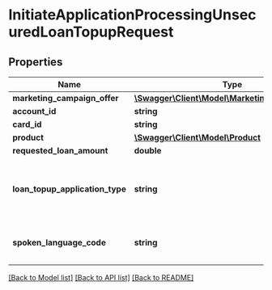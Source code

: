 # InitiateApplicationProcessingUnsecuredLoanTopupRequest

## Properties
Name | Type | Description | Notes
------------ | ------------- | ------------- | -------------
**marketing_campaign_offer** | [**\Swagger\Client\Model\MarketingCampaignOffer**](MarketingCampaignOffer.md) |  | [optional] 
**account_id** | **string** | Account number of customer in encrypted form. | [optional] 
**card_id** | **string** | Card number of customer in encrypted form. | [optional] 
**product** | [**\Swagger\Client\Model\Product**](Product.md) |  | [optional] 
**requested_loan_amount** | **double** | Requested loan amount | [optional] 
**loan_topup_application_type** | **string** | Identifies if application is for cross-sell application for new personal loan (PIL) or loan top-up. This is a reference data data field. Please use /v1/utilities/referenceData/{loanTopupApplicationType} resource to get valid value of this field with description. | 
**spoken_language_code** | **string** | Code for spoken language of applicant. Please use /v1/utilities/referenceData/{spokenLanguageCode} resource to get valid value of this field with description. | 

[[Back to Model list]](../../README.md#documentation-for-models) [[Back to API list]](../../README.md#documentation-for-api-endpoints) [[Back to README]](../../README.md)

